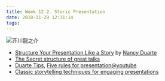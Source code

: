 ```yaml
---
title: Week 12.2. Storic Presentation
date: 2018-11-29 12:31:14
tags:
---
```

![芥川龍之介](https://i1.kknews.cc/SIG=2hh4919/q0400000n2ss3732634.jpg)
* [Structure Your Presentation Like a Story](https://hbr.org/2012/10/structure-your-presentation-li) by [Nancy Duarte](https://www.duarte.com/)
* [The Secret structure of great talks](https://www.ted.com/talks/nancy_duarte_the_secret_structure_of_great_talks#t-8103)
* [Duarte Tips](https://www.duarte.com/presentation-skills-resources/category/tips/), [Five rules for presentation@youtube](https://youtu.be/hT9GGmundag)
* [Classic storytelling techniques for engaging presentations](https://www.sparkol.com/en/Blog/8-Classic-storytelling-techniques-for-engaging-presentations)
